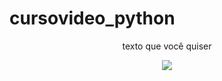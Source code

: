 # cursovideo_python
<p align="center"> texto que você quiser </p>
<p align="center">   <img alingn="center" src="https://profile-counter.glitch.me/SeuPerfildoGitHub/count.svg" /></p>
